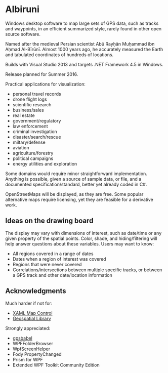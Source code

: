 # Albiruni

Windows desktop software to map large sets of GPS data, such as tracks and waypoints, in an efficient summarized style, rarely found in other open source software.

Named after the medieval Persian scientist Abū Rayḥān Muḥammad ibn Aḥmad Al-Bīrūnī.  Almost 1000 years ago, he accurately measured the Earth and tabulated coordinates of hundreds of locations.

Builds with Visual Studio 2013 and targets .NET Framework 4.5 in Windows.

Release planned for Summer 2016.

Practical applications for visualization:
- personal travel records
- drone flight logs
- scientific research
- business/sales
- real estate
- government/regulatory
- law enforcement
- criminal investigation
- disaster/search/rescue
- miltary/defense
- aviation
- agriculture/forestry
- political campaigns
- energy utilities and exploration

Some domains would require minor straightforward implementation.  Anything is possible, given a source of sample data, or file, and a documented specification/standard, better yet already coded in C#.

OpenStreetMaps will be displayed, as they are free.   Some popular alternative maps require licensing, yet they are feasible for a derivative work. 

## Ideas on the drawing board

The display may vary with dimensions of interest, such as date/time or any given property of the spatial points.  Color, shade, and hiding/filtering will help answer questions about these variables.  Users may want to know:
- All regions covered in a range of dates
- Dates when a region of interest was covered
- Regions that were never covered
- Correlations/intersections between multiple specific tracks, or between a GPS track and other date/location information

## Acknowledgments

Much harder if not for:

- [XAML Map Control](http://xamlmapcontrol.codeplex.com)
- [Geospatial Library](https://github.com/sibartlett/Geo.git)

Strongly appreciated:

- [gpsbabel](https://github.com/gpsbabel/gpsbabel)
- WPFFolderBrowser
- WpfScreenHelper
- Fody PropertyChanged
- Prism for WPF
- Extended WPF Toolkit Community Edition
